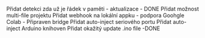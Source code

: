Přidat detekci zda už je řádek v paměti - aktualizace - DONE
Přidat možnost multi-file projektu
Přidat webhook na lokální appku - podpora Goohgle Colab - Připraven bridge
Přidat auto-inject seriového portu 
Přidat auto-inject Arduino knihoven
Přidat okažitý update .ino file -DONE